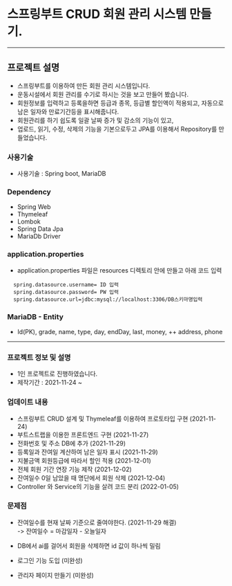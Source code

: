# 스프링부트 CRUD 회원 관리 시스템 만들기.

<hr/>

## 프로젝트 설명
- 스프링부트를 이용하여 만든 회원 관리 시스템입니다.
- 운동시설에서 회원 관리를 수기로 하시는 것을 보고 만들어 봤습니다.
- 회원정보를 입력하고 등록을하면 등급과 종목, 등급별 할인액이 적용되고, 자동으로 남은 일자와 만료기간등을 표시해줍니다.
- 회원관리를 하기 쉽도록 일괄 날짜 증가 및 감소의 기능이 있고, 
- 업로드, 읽기, 수정, 삭제의 기능을 기본으로두고 JPA를 이용해서 Repository를 만들었습니다.

### 사용기술
- 사용기술 : Spring boot, MariaDB

### Dependency
- Spring Web
- Thymeleaf
- Lombok
- Spring Data Jpa
- MariaDb Driver

### application.properties
- application.properties 파일은 resources 디렉토리 안에 만들고 아래 코드 입력
``` spring.datasource.driver-class-name=org.mariadb.jdbc.Driver
  spring.datasource.username= ID 입력
  spring.datasource.password= PW 입력
  spring.datasource.url=jdbc:mysql://localhost:3306/DB스키마명입력
```

### MariaDB - Entity
- Id(PK), grade, name, type, day, endDay, last, money, ++ address, phone

<hr/>

### 프로젝트 정보 및 설명
- 1인 프로젝트로 진행하였습니다.
- 제작기간 : 2021-11-24 ~ 

### 업데이트 내용
- 스프링부트 CRUD 설계 및 Thymeleaf를 이용하여 프로토타입 구현 (2021-11-24)
- 부트스트랩을 이용한 프론트엔드 구현 (2021-11-27)
- 전화번호 및 주소 DB에 추가 (2021-11-29)
- 등록일과 잔여일 계산하여 남은 일자 표시 (2021-11-29)
- 지불금액 회원등급에 따라서 할인 적용 (2021-12-01)
- 전체 회원 기간 연장 기능 제작 (2021-12-02)
- 잔여일수 0일 남았을 때 명단에서 회원 삭제 (2021-12-04)
- Controller 와 Service의 기능을 살려 코드 분리 (2022-01-05)


### 문제점
- 잔여일수를 현재 날짜 기준으로 줄여야한다. (2021-11-29 해결)<br>
-> 잔여일수 = 마감일자 - 오늘일자<br>


- DB에서 ai를 걸어서 회원을 삭제하면 id 값이 하나씩 밀림


- 로그인 기능 도입 (미완성) <br>


- 관리자 페이지 만들기 (미완성) <br>
